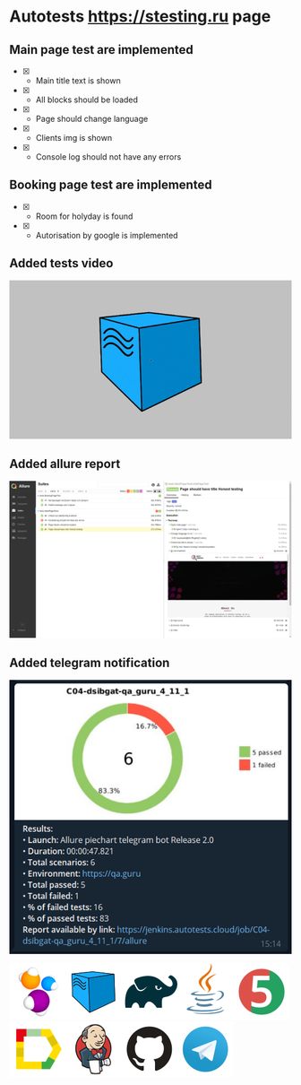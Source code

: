 # Autotests https://stesting.ru page
## Main page test are implemented
- [X] - Main title text is shown
- [X] - All blocks should be loaded
- [X] - Page should change language
- [X] - Clients img is shown
- [X] - Console log should not have any errors

## Booking page test are implemented
- [X] - Room for holyday is found
- [X] - Autorisation by google is implemented

## Added tests video
![Video](src/test/resources/files/test-gif.gif)

## Added allure report
![Allure](src/test/resources/files/allure-report.png)

## Added telegram notification
![Telegram](src/test/resources/files/Telegram-notification.png)


![Selenide](src/test/resources/files/stack/Selenide.png)![Selenoid](src/test/resources/files/stack/Selenoid.png)![Gradle](src/test/resources/files/stack/Gradle.png)![Java](src/test/resources/files/stack/Java.png)![JUnit5](src/test/resources/files/stack/JUnit5.png)![Allure_Report](src/test/resources/files/stack/Allure_Report.png)![Jenkins](src/test/resources/files/stack/Jenkins.png)![Github](src/test/resources/files/stack/Github.png)![Telegram](src/test/resources/files/stack/Telegram.png)

